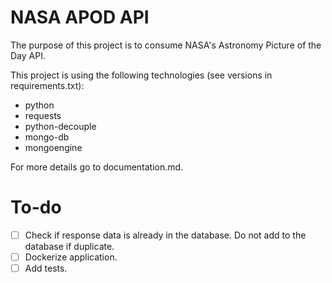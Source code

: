 # NASA APOD API

The purpose of this project is to consume NASA's Astronomy Picture of the Day API.

This project is using the following technologies (see versions in requirements.txt):
- python
- requests
- python-decouple
- mongo-db
- mongoengine


For more details go to documentation.md.

# To-do
- [ ] Check if response data is already in the database. Do not add to the database if duplicate.
- [ ] Dockerize application.
- [ ] Add tests.